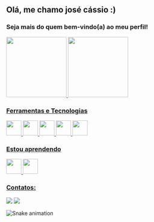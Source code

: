 ## Olá, me chamo josé cássio :)
### Seja mais do quem bem-vindo(a) ao meu perfil!

<div>
<a href="https://github.com/Jcassio-dev">
<img height="160em" src="https://github-readme-stats.vercel.app/api/top-langs/?username=Jcassio-dev&layout=compact&langs_count=7&theme=dracula"/>
<img height="160em" src="https://github-readme-stats.vercel.app/api?username=Jcassio-dev&show_icons=true&theme=dracula&include_all_commits=true&count_private=true"/>
</div>
  
 ### Ferramentas e Tecnologias

<img src="https://cdn.jsdelivr.net/gh/devicons/devicon/icons/git/git-original.svg" width="40" height="40"/>
<img src="https://cdn.jsdelivr.net/gh/devicons/devicon/icons/html5/html5-plain.svg" width="40" height="40"/>
<img src="https://cdn.jsdelivr.net/gh/devicons/devicon/icons/css3/css3-plain.svg"  width="40" height="40"/>
<img src="https://cdn.jsdelivr.net/gh/devicons/devicon/icons/javascript/javascript-plain.svg" width="40" height="40"/>
 <img src="https://cdn.jsdelivr.net/gh/devicons/devicon/icons/mysql/mysql-original-wordmark.svg" width="40" height="40"/>
          

          
### Estou aprendendo
  
 <img src="https://cdn.jsdelivr.net/gh/devicons/devicon/icons/react/react-original.svg" width="40" height="40"/>
 <img src="https://cdn.jsdelivr.net/gh/devicons/devicon/icons/nodejs/nodejs-original-wordmark.svg" width="40" height="40"/>
          
### Contatos:

<div>
<a href = "mailto:josecassio2013@gmail.com"><img src="https://img.shields.io/badge/Gmail-D14836?style=for-the-badge&logo=gmail&logoColor=white" target="_blank"></a>
<a href="https://www.linkedin.com/in/jos%C3%A9-c%C3%A1ssio-1120141b1/" target="_blank"><img src="https://img.shields.io/badge/-LinkedIn-%230077B5?style=for-the-badge&logo=linkedin&logoColor=white" target="_blank"></a>   
</div>


![Snake animation](https://github.com/Jcassio-dev/Jcassio-dev/blob/output/github-contribution-grid-snake.svg)
